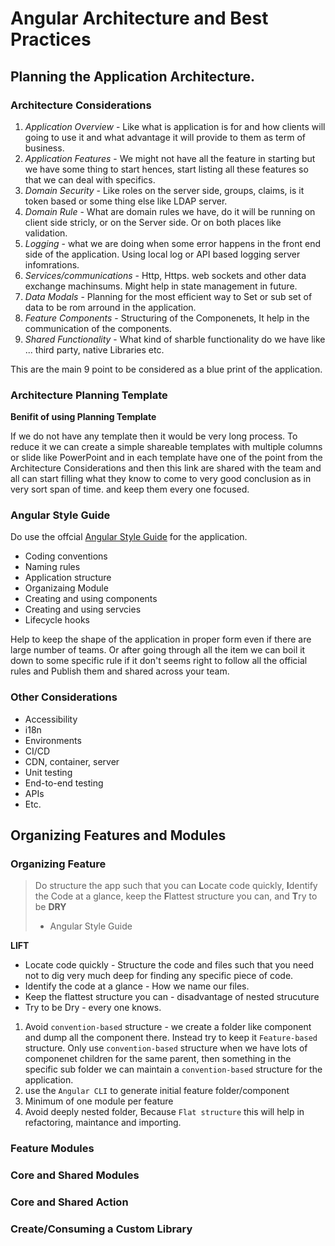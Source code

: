 # Angular Architecture and Best Practices

## Planning the Application Architecture.

### Architecture Considerations

1. _Application Overview_ - Like what is application is for and how clients will going to use it and what advantage it will provide to them as term of business.
1. _Application Features_ - We might not have all the feature in starting but we have some thing to start hences, start listing all these features so that we can deal with specifics.
1. _Domain Security_ - Like roles on the server side, groups, claims, is it token based or some thing else like LDAP server.
1. _Domain Rule_ - What are domain rules we have, do it will be running on client side stricly, or on the Server side. Or on both places like validation.
1. _Logging_ - what we are doing when some error happens in the front end side of the application. Using local log or API based logging server infomrations.
1. _Services/communications_ - Http, Https. web sockets and other data exchange machinsums. Might help in state management in future.
1. _Data Modals_ - Planning for the most efficient way to Set or sub set of data to be rom arround in the application. 
1. _Feature Components_ - Structuring of the Componenets, It help in the communication of the components. 
1. _Shared Functionality_ - What kind of sharble functionality do we have like ... third party, native Libraries etc.

This are the main 9 point to be considered as a blue print of the application.

### Architecture Planning Template

**Benifit of using Planning Template**

If we do not have any template then it would be very long process. To reduce it we can create a simple shareable templates with multiple columns or slide like PowerPoint and in each template have one of the point from the Architecture Considerations and then this link are shared with the team and all can start filling what they know to come to very good conclusion as in very sort span of time. and keep them every one focused.

### Angular Style Guide

Do use the offcial [Angular Style Guide](https://angular.io/guide/styleguide) for the application.
* Coding conventions
* Naming rules
* Application structure
* Organizaing Module
* Creating and using components
* Creating and using servcies
* Lifecycle hooks

Help to keep the shape of the application in proper form even if there are large number of teams. Or after going through all the item we can boil it down to some specific rule if it don't seems right to follow all the official rules and Publish them and shared across your team.

### Other Considerations

* Accessibility 
* i18n
* Environments
* CI/CD
* CDN, container, server
* Unit testing
* End-to-end testing
* APIs
* Etc.

## Organizing Features and Modules

### Organizing Feature

> Do structure the app such that you
> can **L**ocate code quickly, **I**dentify the
> Code at a glance, keep the **F**lattest
> structure you can, and **T**ry to be **DRY**
> 
> - Angular Style Guide


**LIFT**
* Locate code quickly - Structure the code and files such that you need not to dig very much deep for finding any specific piece of code.
* Identify the code at a glance - How we name our files.
* Keep the flattest structure you can - disadvantage of nested strucuture
* Try to be Dry - every one knows.

1. Avoid `convention-based` structure - we create a folder like component and dump all the component there. Instead try to keep it `Feature-based` structure. Only use `convention-based` structure when we have lots of componenet children for the same parent, then something in the specific sub folder we can maintain a `convention-based` structure for the application.
1. use the `Angular CLI` to generate initial feature folder/component
1. Minimum of one module per feature
2. Avoid deeply nested folder, Because `Flat structure` this will help in refactoring, maintance and importing.

### Feature Modules
### Core and Shared Modules
### Core and Shared Action
### Create/Consuming a Custom Library
### 







